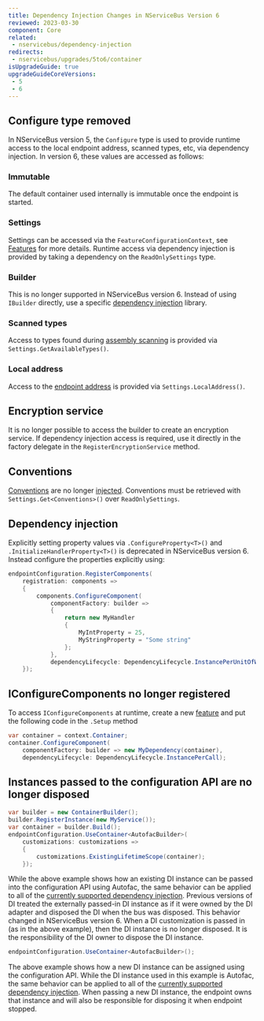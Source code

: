 ```yaml
---
title: Dependency Injection Changes in NServiceBus Version 6
reviewed: 2023-03-30
component: Core
related:
 - nservicebus/dependency-injection
redirects:
 - nservicebus/upgrades/5to6/container
isUpgradeGuide: true
upgradeGuideCoreVersions:
 - 5
 - 6
---
```



## Configure type removed

In NServiceBus version 5, the `Configure` type is used to provide runtime access to the local endpoint address, scanned types, etc, via dependency injection. In version 6, these values are accessed as follows:

### Immutable

The default container used internally is immutable once the endpoint is started.

### Settings

Settings can be accessed via the `FeatureConfigurationContext`, see [Features](/nservicebus/pipeline/features.md) for more details. Runtime access via dependency injection is provided by taking a dependency on the `ReadOnlySettings` type.


### Builder

This is no longer supported in NServiceBus version 6. Instead of using `IBuilder` directly, use a specific [dependency injection](/nservicebus/dependency-injection/) library.


### Scanned types

Access to types found during [assembly scanning](/nservicebus/hosting/assembly-scanning.md) is provided via `Settings.GetAvailableTypes()`.


### Local address

Access to the [endpoint address](/nservicebus/endpoints/) is provided via `Settings.LocalAddress()`.


## Encryption service

It is no longer possible to access the builder to create an encryption service. If dependency injection access is required, use it directly in the factory delegate in the `RegisterEncryptionService` method.


## Conventions

[Conventions](/nservicebus/messaging/conventions.md) are no longer [injected](/nservicebus/dependency-injection/). Conventions must be retrieved with `Settings.Get<Conventions>()` over `ReadOnlySettings`.


## Dependency injection

Explicitly setting property values via `.ConfigureProperty<T>()` and `.InitializeHandlerProperty<T>()` is deprecated in NServiceBus version 6. Instead configure the properties explicitly using:

```csharp
endpointConfiguration.RegisterComponents(
    registration: components =>
    {
        components.ConfigureComponent(
            componentFactory: builder =>
            {
                return new MyHandler
                {
                    MyIntProperty = 25,
                    MyStringProperty = "Some string"
                };
            },
            dependencyLifecycle: DependencyLifecycle.InstancePerUnitOfWork);
    });
```


## IConfigureComponents no longer registered

To access `IConfigureComponents` at runtime, create a new [feature](/nservicebus/pipeline/features.md) and put the following code in the `.Setup` method

```csharp
var container = context.Container;
container.ConfigureComponent(
    componentFactory: builder => new MyDependency(container),
    dependencyLifecycle: DependencyLifecycle.InstancePerCall);
```


## Instances passed to the configuration API are no longer disposed

```csharp
var builder = new ContainerBuilder();
builder.RegisterInstance(new MyService());
var container = builder.Build();
endpointConfiguration.UseContainer<AutofacBuilder>(
    customizations: customizations =>
    {
        customizations.ExistingLifetimeScope(container);
    });
```

While the above example shows how an existing DI instance can be passed into the configuration API using Autofac, the same behavior can be applied to all of the [currently supported dependency injection](/nservicebus/dependency-injection/). Previous versions of DI treated the externally passed-in DI instance as if it were owned by the DI adapter and disposed the DI when the bus was disposed. This behavior changed in NServiceBus version 6. When a DI customization is passed in (as in the above example), then the DI instance is no longer disposed. It is the responsibility of the DI owner to dispose the DI instance. 

```csharp
endpointConfiguration.UseContainer<AutofacBuilder>();
```

The above example shows how a new DI instance can be assigned using the configuration API. While the DI instance used in this example is Autofac, the same behavior can be applied to all of the [currently supported dependency injection](/nservicebus/dependency-injection/). When passing a new DI instance, the endpoint owns that instance and will also be responsible for disposing it when endpoint stopped.
